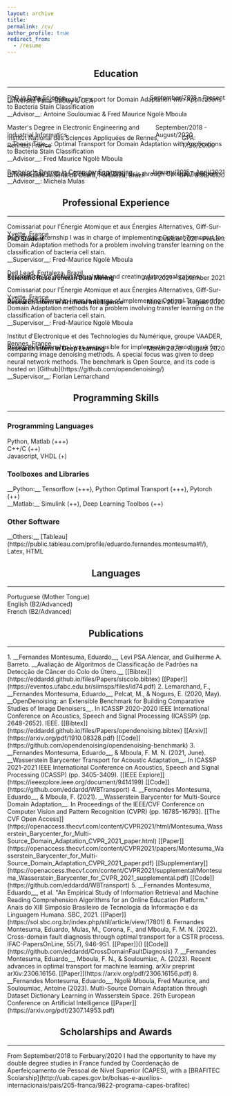 ```yaml
---
layout: archive
title: 
permalink: /cv/
author_profile: true
redirect_from:
  - /resume
---
```


<h2 style="text-align: center;">Education</h2>
<hr style="height:2px;border-width:0;color:gray;background-color:gray"> 

<ul style='padding-left: 0; margin-left: 0; padding-bottom: 5px; margin-bottom: 5px; list-style-type: none; display: flex; justify-content: space-between;'>
  <li>PhD in Data Science</li>
  <li>September/2018 - Present</li>
</ul>
<ul style='padding: 0; margin: 0; padding-top: 0; padding-bottom: 0; border: 0; outline: 0;
           margin-top: -20px; margin-bottom: -20px;
           list-style-type: none; display: flex; justify-content: space-between;'>
  <li style='padding: 0; margin: 0; padding-top: 0; padding-bottom: 0; border: 0; outline: 0;
           margin-top: 0; margin-bottom: 0;
           list-style-type: none; display: flex; justify-content: space-between;'>Université Paris-Saclay & CEA</li>
</ul>
__Thesis Title__: Optimal Transport for Domain Adaptation with Applications to Bacteria Stain Classification<br>
__Advisor__: Antoine Souloumiac & Fred Maurice Ngolè Mboula<br>

<ul style='padding-left: 0; margin-left: 0; padding-bottom: 5px; margin-bottom: 5px; list-style-type: none; display: flex; justify-content: space-between;'>
  <li>Master's Degree in Electronic Engineering and Industrial Informatics</li>
  <li>September/2018 - August/2020</li>
</ul>
<ul style='padding: 0; margin: 0; padding-top: 0; padding-bottom: 0; border: 0; outline: 0;
           margin-top: -20px; margin-bottom: -20px;
           list-style-type: none; display: flex; justify-content: space-between;'>
  <li style='padding: 0; margin: 0; padding-top: 0; padding-bottom: 0; border: 0; outline: 0;
           margin-top: 0; margin-bottom: 0;
           list-style-type: none; display: flex; justify-content: space-between;'>Institut National des Sciences Appliquées de Rennes, Rennes, France</li>
  <li style='padding: 0; margin: 0; padding-top: 0; padding-bottom: 0; border: 0; outline: 0;
           margin-top: 0; margin-bottom: 0;
           list-style-type: none; display: flex; justify-content: space-between;'>GPA: 17.26/20.00</li>
</ul>
__Thesis Title__: Optimal Transport for Domain Adaptation with Applications to Bacteria Stain Classification<br>
__Advisor__: Fred Maurice Ngolè Mboula<br>

<ul style='padding-left: 0; margin-left: 0; padding-bottom: 5px; margin-bottom: 5px; list-style-type: none; display: flex; justify-content: space-between;'>
  <li>Bachelor's Degree in Computer Engineering</li>
  <li>January/2015 - April/2021</li>
</ul>
<ul style='padding: 0; margin: 0; padding-top: 0; padding-bottom: 0; border: 0; outline: 0;
           margin-top: -20px; margin-bottom: -20px;
           list-style-type: none; display: flex; justify-content: space-between;'>
  <li style='padding: 0; margin: 0; padding-top: 0; padding-bottom: 0; border: 0; outline: 0;
           margin-top: 0; margin-bottom: 0;
           list-style-type: none; display: flex; justify-content: space-between;'>Universidade Federal do Ceará, Fortaleza, Brazil</li>
  <li style='padding: 0; margin: 0; padding-top: 0; padding-bottom: 0; border: 0; outline: 0;
           margin-top: 0; margin-bottom: 0;
           list-style-type: none; display: flex; justify-content: space-between;'>GPA: 8.95/10.00</li>
</ul>
__Thesis Title__: Cross-Domain Fault Diagnosis through Optimal Transport<br>
__Advisor__: Michela Mulas<br>

<h2 style="text-align: center;">Professional Experience</h2>
<hr style="height:2px;border-width:0;color:gray;background-color:gray"> 

Comissariat pour l'Énergie Atomique et aux Énergies Alternatives, Giff-Sur-Yvette, France
<ul style='padding-left: 0; margin-left: 0; padding-top: 0px; margin-top: -20px; padding-bottom: 0px; margin-bottom: -20px; list-style-type: none; display: flex; justify-content: space-between;'>
  <li><b>PhD Student</b></li>
  <li>October 2021 - Present</li>
</ul>
During this internship I was in charge of implementing Optimal Transport for Domain Adaptation methods for a problem involving transfer learning on the classification of bacteria cell stain.<br>
__Supervisor__: Fred-Maurice Ngolè Mboula

Dell Lead, Fortaleza, Brazil
<ul style='padding-left: 0; margin-left: 0; padding-top: 0px; margin-top: -20px; padding-bottom: 0px; margin-bottom: -20px; list-style-type: none; display: flex; justify-content: space-between;'>
  <li><b>Scientific Researcher in Data Mining</b></li>
  <li>April 2021 - September 2021</li>
</ul>
Responsible for mining textual data and creating data visualizations.<br>

Comissariat pour l'Énergie Atomique et aux Énergies Alternatives, Giff-Sur-Yvette, France
<ul style='padding-left: 0; margin-left: 0; padding-top: 0px; margin-top: -20px; padding-bottom: 0px; margin-bottom: -20px; list-style-type: none; display: flex; justify-content: space-between;'>
  <li><b>Research Intern in Artificial Intelligence</b></li>
  <li>March 2020 - August 2020</li>
</ul>
During this internship I was in charge of implementing Optimal Transport for Domain Adaptation methods for a problem involving transfer learning on the classification of bacteria cell stain.<br>
__Supervisor__: Fred-Maurice Ngolè Mboula

Institut d'Electronique et des Technologies du Numérique, groupe VAADER, Rennes, France
<ul style='padding-left: 0; margin-left: 0; padding-top: 0px; margin-top: -20px; padding-bottom: 0px; margin-bottom: -20px; list-style-type: none; display: flex; justify-content: space-between;'>
  <li><b>Research Intern in Deep Learning</b></li>
  <li>March 2020 - August 2020</li>
</ul>
During this internship I was responsible for implementing a benchmark for comparing image denoising methods. A special focus was given to deep neural network methods. The benchmark is Open Source, and its code is hosted on [Github](https://github.com/opendenoising/)<br>
__Supervisor__: Florian Lemarchand
  
<h2 style="text-align: center;">Programming Skills</h2>
<hr style="height:2px;border-width:0;color:gray;background-color:gray">
<h3>Programming Languages</h3>
Python, Matlab (+++)<br>
C++/C (++)<br>
Javascript, VHDL (+)
<h3>Toolboxes and Libraries</h3>
__Python:__ Tensorflow (+++), Python Optimal Transport (+++), Pytorch (++)<br>
__Matlab:__ Simulink (++), Deep Learning Toolbos (++)<br>
<h3>Other Software</h3>
__Others:__ [Tableau](https://public.tableau.com/profile/eduardo.fernandes.montesuma#!/), Latex, HTML<br>

<h2 style="text-align: center;">Languages</h2>
<hr style="height:2px;border-width:0;color:gray;background-color:gray">
Portuguese (Mother Tongue)<br>
English (B2/Advanced)<br>
French (B2/Advanced)<br>

<h2 style="text-align: center;">Publications</h2>
<hr style="height:2px;border-width:0;color:gray;background-color:gray"> 
1. __Fernandes Montesuma, Eduardo__, Levi PSA Alencar, and Guilherme A. Barreto. __Avaliação de Algoritmos de Classificação de Padrões na Detecção de Câncer do Colo do Útero.__ [[Bibtex]](https://eddardd.github.io/files/Papers/siscolo.bibtex) [[Paper]](https://eventos.ufabc.edu.br/siimsps/files/id74.pdf)
2. Lemarchand, F., __Fernandes Montesuma, Eduardo__, Pelcat, M., & Nogues, E. (2020, May). __OpenDenoising: an Extensible Benchmark for Building Comparative Studies of Image Denoisers__. In ICASSP 2020-2020 IEEE International Conference on Acoustics, Speech and Signal Processing (ICASSP) (pp. 2648-2652). IEEE. [[Bibtex]](https://eddardd.github.io/files/Papers/opendenoising.bibtex) [[Arxiv]](https://arxiv.org/pdf/1910.08328.pdf) [[Code]](https://github.com/opendenoising/opendenoising-benchmark)
3. __Fernandes Montesuma, Eduardo__, & Mboula, F. M. N. (2021, June). __Wasserstein Barycenter Transport for Acoustic Adaptation__. In ICASSP 2021-2021 IEEE International Conference on Acoustics, Speech and Signal Processing (ICASSP) (pp. 3405-3409). [[IEEE Explore]](https://ieeexplore.ieee.org/document/9414199) [[Code]](https://github.com/eddardd/WBTransport)
4. __Fernandes Montesuma, Eduardo__, & Mboula, F. (2021). __Wasserstein Barycenter for Multi-Source Domain Adaptation__. In Proceedings of the IEEE/CVF Conference on Computer Vision and Pattern Recognition (CVPR) (pp. 16785-16793). [[The CVF Open Access]](https://openaccess.thecvf.com/content/CVPR2021/html/Montesuma_Wasserstein_Barycenter_for_Multi-Source_Domain_Adaptation_CVPR_2021_paper.html) [[Paper]](https://openaccess.thecvf.com/content/CVPR2021/papers/Montesuma_Wasserstein_Barycenter_for_Multi-Source_Domain_Adaptation_CVPR_2021_paper.pdf) [[Supplementary]](https://openaccess.thecvf.com/content/CVPR2021/supplemental/Montesuma_Wasserstein_Barycenter_for_CVPR_2021_supplemental.pdf) [[Code]](https://github.com/eddardd/WBTransport)
5. __Fernandes Montesuma, Eduardo__, et al. "An Empirical Study of Information Retrieval and Machine Reading Comprehension Algorithms for an Online Education Platform." Anais do XIII Simpósio Brasileiro de Tecnologia da Informação e da Linguagem Humana. SBC, 2021. [[Paper]](https://sol.sbc.org.br/index.php/stil/article/view/17801)
6. Fernandes Montesuma, Eduardo, Mulas, M., Corona, F., and Mboula, F. M. N. (2022). Cross-domain fault diagnosis through optimal transport for a CSTR process. IFAC-PapersOnLine, 55(7), 946-951. [[Paper]]() [[Code]](https://github.com/eddardd/CrossDomainFaultDiagnosis)
7. __Fernandes Montesuma, Eduardo__, Mboula, F. N., & Souloumiac, A. (2023). Recent advances in optimal transport for machine learning. arXiv preprint arXiv:2306.16156. [[Paper]](https://arxiv.org/pdf/2306.16156.pdf)
8. __Fernandes Montesuma, Eduardo__, Ngolè Mboula, Fred Maurice, and Souloumiac, Antoine (2023). Multi-Source Domain Adaptation through Dataset Dictionary Learning in Wasserstein Space. 26th European Conference on Artificial Intelligence [[Paper]](https://arxiv.org/pdf/2307.14953.pdf)
  
<h2 style="text-align: center;">Scholarships and Awards</h2>
<hr style="height:2px;border-width:0;color:gray;background-color:gray"> 
From September/2018 to Ferbuary/2020 I had the opportunity to have my double degree studies in France funded by Coordenação de Aperfeiçoamento de Pessoal de Nível Superior (CAPES), with a [BRAFITEC Scolarship](http://uab.capes.gov.br/bolsas-e-auxilios-internacionais/pais/205-franca/9822-programa-capes-brafitec)
